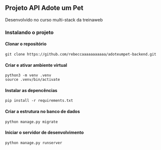 ## Projeto API Adote um Pet

Desenvolvido no curso multi-stack da treinaweb

### Instalando o projeto

#### Clonar o repositório

```
git clone https://github.com/rebeccaaaaaaaaaaa/adoteumpet-backend.git
```

#### Criar e ativar ambiente virtual

```
python3 -m venv .venv
source .venv/bin/activate
```

#### Instalar as depencências

```
pip install -r requirements.txt
```

#### Criar a estrutura no banco de dados

```
python manage.py migrate
```

#### Iniciar o servidor de desenvolvimento

```
python manage.py runserver
```
